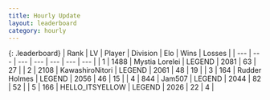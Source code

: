 ```yaml
---
title: Hourly Update
layout: leaderboard
category: hourly
---
```


{: .leaderboard}
| Rank | LV | Player | Division | Elo | Wins | Losses |
| --- | --- | --- | --- | --- | --- | --- |
| <span data-change="0">1</span> | 1488 | <span title="ID: 315148">Mystia Lorelei</span> | LEGEND | <span data-change="0">2081</span> | <span data-change="0">63</span> | <span data-change="0">27</span> |
| <span data-change="0">2</span> | 2108 | <span title="ID: 164871">KawashiroNitori</span> | LEGEND | <span data-change="0">2061</span> | <span data-change="0">48</span> | <span data-change="0">19</span> |
| <span data-change="0">3</span> | 164 | <span title="ID: 219412">Rudder Holmes</span> | LEGEND | <span data-change="0">2056</span> | <span data-change="0">46</span> | <span data-change="0">15</span> |
| <span data-change="0">4</span> | 844 | <span title="ID: 521406">Jam507</span> | LEGEND | <span data-change="0">2044</span> | <span data-change="0">82</span> | <span data-change="0">52</span> |
| <span data-change="0">5</span> | 166 | <span title="ID: 528147">HELLO_ITSYELLOW</span> | LEGEND | <span data-change="0">2026</span> | <span data-change="0">22</span> | <span data-change="0">4</span> |